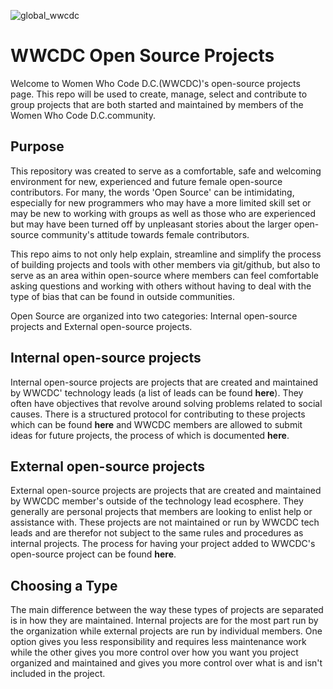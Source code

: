 ![global_wwcdc](https://cloud.githubusercontent.com/assets/7739016/26384308/6d501ada-4006-11e7-857c-0ca85488f95b.jpeg)

# WWCDC Open Source Projects

Welcome to Women Who Code D.C.(WWCDC)'s open-source projects page. This repo will be used to create, manage, select and contribute to group projects that are both started and maintained by members of the Women Who Code D.C.community. 

## Purpose

This repository was created to serve as a comfortable, safe and welcoming environment for new, experienced and future female open-source contributors. For many, the words 'Open Source' can be intimidating, especially for new programmers who may have a more limited skill set or may be new to working with groups as well as those who are experienced but may have been turned off by unpleasant stories about the larger open-source community's attitude towards female contributors. 

This repo aims to not only help explain, streamline and simplify the process of building projects and tools with other members via git/github, but also to serve as an area within open-source where members can feel comfortable asking questions and working with others without having to deal with the type of bias that can be found in outside communities.

Open Source are organized into two categories: Internal open-source projects and External open-source projects.

## Internal open-source projects

Internal open-source projects are projects that are created and maintained by WWCDC' technology leads (a list of leads can be found **here**). They often have objectives that revolve around solving problems related to social causes. There is a structured protocol for contributing to these projects which can be found **here** and WWCDC members are allowed to submit ideas for future projects, the process of which is documented **here**. 

## External open-source projects

External open-source projects are projects that are created and maintained by WWCDC member's outside of the technology lead ecosphere. They generally are personal projects that members are looking to enlist help or assistance with. These projects are not maintained or run by WWCDC tech leads and are therefor not subject to the same rules and procedures as internal projects. The process for having your project added to WWCDC's open-source project can be found **here**.  

## Choosing a Type ##
The main difference between the way these types of projects are separated is in how they are maintained. Internal projects are for the most part run by the organization while external projects are run by individual members. One option gives you less responsibility and requires less maintenance work while the other gives you more control over how you want you project organized and maintained and gives you more control over what is and isn't included in the project.  
